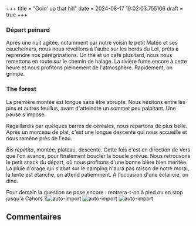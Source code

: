 +++
title = "Goin' up that hill"
date = 2024-08-17 19:02:03.755166
draft = true
+++
### Départ peinard 
Après une nuit agitée, notamment par notre voisin le petit Matéo et ses cauchemars, nous nous réveillons à l'aube sur les bords du Lot, prêts à reprendre nos pérégrinations.
Un thé et un café plus tard, nous nous remettons en route sur le chemin de halage. 
La rivière fume encore à cette heure et nous profitons pleinement de l'atmosphère. 
Rapidement, on grimpe. 

### The forest
La première montée est longue sans être abrupte. Nous hésitons entre les pins et autres feuillus, avant d'atteindre un sommet peu palpitant. Une pause s'impose. 

Ragaillardis par quelques barres de céréales, nous repartons de plus belle. Après un morceau de plat, c'est une longue descente qui nous accueille et nous ramène près de l'eau.

_Bis repetita_, montée, plateau, descente. Cette fois c'est en direction de Vers que l'on avance, pour finalement boucler la boucle prévue. Nous retrouvons le petit snack du départ, où nous profitons d'une bonne bière bien méritée. La pluie d'orage qui s'abat sur le camping n'aura pas raison de notre moral, la tente est étanche, on attend patiemment. A l'occasion d'une éclaircie, on dine.

Pour demain la question se pose encore : rentrera-t-on à pied ou en stop jusqu'à Cahors ?![auto-import](https://thumbsnap.com/i/gHJyTP3S.jpg)
![auto-import](https://thumbsnap.com/i/795DKvZn.jpg)
![auto-import](https://thumbsnap.com/i/N6FiwMLe.jpg)
## Commentaires
